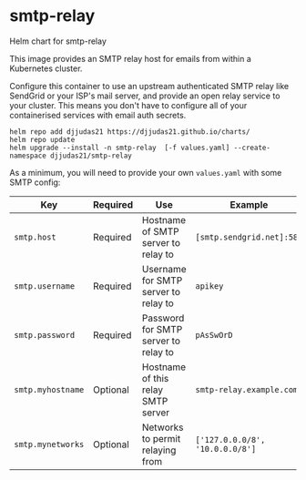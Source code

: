 # smtp-relay
Helm chart for smtp-relay

This image provides an SMTP relay host for emails from within a Kubernetes cluster.

Configure this container to use an upstream authenticated SMTP relay like SendGrid or your ISP's mail server, and provide an
open relay service to your cluster. This means you don't have to configure all of your containerised services with email auth secrets.

```
helm repo add djjudas21 https://djjudas21.github.io/charts/
helm repo update
helm upgrade --install -n smtp-relay  [-f values.yaml] --create-namespace djjudas21/smtp-relay
```

As a minimum, you will need to provide your own `values.yaml` with some SMTP config:

| Key               | Required | Use                                  | Example                         |
|-------------------|----------|--------------------------------------|---------------------------------|
| `smtp.host`       | Required | Hostname of SMTP server to relay to  | `[smtp.sendgrid.net]:587`       |
| `smtp.username`   | Required | Username for SMTP server to relay to | `apikey`                        |
| `smtp.password`   | Required | Password for SMTP server to relay to | `pAsSwOrD`                      |
| `smtp.myhostname` | Optional | Hostname of this relay SMTP server   | `smtp-relay.example.com`        |
| `smtp.mynetworks` | Optional | Networks to permit relaying from     | `['127.0.0.0/8', '10.0.0.0/8']` |
